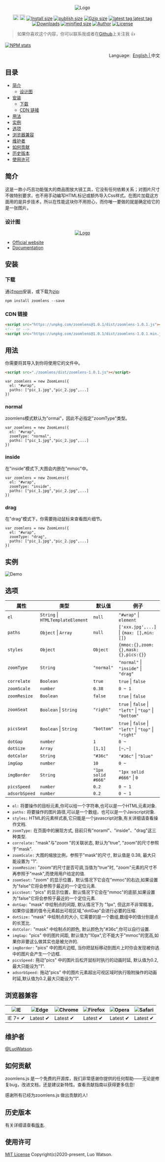 <p align="center">
 <img src="https://unpkg.com/zoomlens@1.0.1/source/imgs/logo.png" alt="Logo"></a>
</p>
<p align="center">
  <a href="https://badge.fury.io/js/zoomlens"><img src="https://badgen.net/npm/v/zoomlens" alt="npm version" height="18"></a>
  <a href="https://badge.fury.io/js/zoomlens"><img src="https://badgen.net/github/release/luowatson/zoomlens.js" alt="github version" height="18"></a>
  <a href="https://www.npmjs.com/package/zoomlens"><img src="https://badgen.net/packagephobia/install/zoomlens" alt="Install size"></a>
  <a href="https://www.npmjs.com/package/zoomlens"><img src="https://badgen.net/packagephobia/publish/zoomlens" alt="publish size"></a>
  <a href="https://www.npmjs.com/package/zoomlens"><img src="https://img.shields.io/badge/gzip size: Css-none-critical" alt="Gzip size"></a>
  <a href="https://www.npmjs.com/package/zoomlens"><img src="https://badgen.net/github/tag/luowatson/zoomlens.js" alt="latest tag
latest tag"></a>
  <a href="https://www.npmjs.com/package/zoomlens"><img src="https://badgen.net/npm/dm/zoomlens" alt="Downloads"></a>
  <a href="https://www.npmjs.com/package/zoomlens"><img src="https://badgen.net/bundlephobia/min/zoomlens" alt="minified size"></a>
  <a href="https://www.npmjs.com/package/zoomlens"><img src="https://img.shields.io/badge/author-Luo Watson-yellowgreen" alt="Author"></a>
  <a href="https://www.npmjs.com/package/zoomlens"><img src="https://badgen.net/github/license/luowatson/zoomlens.js" alt="License"></a>
</p>

> 如果你喜欢这个内容，你可以联系我或者在[Github](https://github.com/LuoWatson)上关注我 :+1:

[![NPM stats](https://nodei.co/npm/zoomlens.svg?downloadRank=true&downloads=true)](https://www.npmjs.org/package/zoomlens) 

<p align="right">
	Language:  &nbsp;<a href="https://github.com/LuoWatson/zoomlens.js/blob/master/README.md">English | </a>中文
</p>

## 目录

- [简介](#简介)
	- [设计图](#设计图)
- [安装](#安装)
	- [下载](#下载)
	- [CDN 链接](#cdn-链接)
- [用法](#用法)
- [实例](#实例)
- [选项](#选项)
- [浏览器兼容](#浏览器兼容)
- [维护者](#维护者)
- [如何贡献](#如何贡献)
- [历史版本](#历史版本)
- [使用许可](#使用许可)

## 简介
这是一款小巧且功能强大的商品图放大镜工具，它没有任何依赖关系；对图片尺寸不做特别要求，也不用手动编写HTML标记或额外导入Css样式。在图片加载这方面用的是异步技术，所以在性能这块你不用担心，而你唯一要做的就是确定给它的是一张图片。


### 设计图
<p align="center">
  <a href="https://www.npmjs.com/package/zoomlens"><img src="https://unpkg.com/zoomlens@1.0.1/source/imgs/design_layout.png" alt="Logo"></a>
</p>

* [Official website](https://luowatson.github.io/zoomlens.js/)
* [Documentation](https://luowatson.github.io/zoomlens.js/)

## 安装
### 下载
通过[npm](https://www.npmjs.com/)安装，或下载为[zip](https://github.com/LuoWatson/zoomlens.js/archive/master.zip):

```
npm install zoomlens --save
```
### CDN 链接
``` html
<script src="https://unpkg.com/zoomlens@1.0.1/dist/zoomlens-1.0.1.js"></script>
<!-- or -->
<script src="https://unpkg.com/zoomlens@1.0.1/dist/zoomlens-1.0.1.min.js"></script>
```
## 用法
你需要将其导入到你将使用它的文件中。
```html
<script src="./zoomlens/dist/zoomlens-1.0.1.js"></script>
```

```Js
var zoomlens = new ZoomLens({
  el: "#wrap",
  paths: ["pic_1.jpg","pic_2.jpg",...]
})

```

### normal
zoomlens模式默认为"ormal"，因此不必指定"zoomType"类型。
```Js
var zoomlens = new ZoomLens({
  el: "#wrap",
  zoomType: "normal",
  paths: ["pic_1.jpg","pic_2.jpg",...]
})
```
### inside
在"inside"模式下,大图会内嵌在"mmoc"中。
```Js
var zoomlens = new ZoomLens({
  el: "#wrap",
  zoomType: "inside",
  paths: ["pic_1.jpg","pic_2.jpg",...]
})
```

### drag
在"drag"模式下，你需要拖动鼠标来查看图片细节。
```Js
var zoomlens = new ZoomLens({
  el: "#wrap",
  zoomType: "drag",
  paths: ["pic_1.jpg","pic_2.jpg",...]
})
```

## 实例
<p align="left">
 <img src="https://unpkg.com/zoomlens@1.0.1/source/imgs/demo.gif" alt="Demo">
</p>

## 选项

| 属性       | 类型                               | 默认值            | 例子                                                             |
| -------------- | ---------------------------------- | ------------------ | ------------------------------------------------------------------- |
| `el`           | `String`  \| `HTMLTemplateElement` | `null`             | `"#wrap"` \| `element`                                              |
| `paths`        | `Object`  \| `Array`               | `null`             | `['xxx.jpg',...]` \| `{max: [],min: []}`                            |
| `styles`       | `Object`                           | `Object`           | `{mmoc:{},zoom:{},mask:{},pics:{}}`                                 |
| `zoomType`     | `String`                           | `"normal"`         | `"normal"` \| `"inside"` \| `"drag"`                                |
| `correlate`    | `Boolean`                          | `true`             | `true` \| `false`                                                   |
| `zoomScale`    | `number`                           | `0.38`             | `0 ~ 1`                                                             |
| `zoomResize`   | `Boolean`                          | `false`            | `true` \| `false`                                                   |
| `zoomSeat`     | `Boolean` \| `String`              | `"right"`          | `true` \| `false` \| `"left"` \| `"top"` \| `"bottom"`              |
| `picsSeat`     | `Boolean` \| `String`              | `"bottom"`         | `true` \| `false` \| `"left"` \| `"top"` \| `"right"`               |
| `dotGap`       | `number`                           | `1`                | `0 ~ `                                                              |
| `dotSize`      | `Array`                            | `[1,1]`            | `[~,~]`                                                             |
| `dotColor`     | `String`                           | `"#36c"`           | `"#36c"` \| `"blue"`                                                |
| `imgGap`       | `number`                           | `10`               | `0 ~`                                                               |
| `imgBorder`    | `String`                           | `"1px solid #666"` | `"1px solid #666"` \| `0`                                           |
| `picsSpeed`    | `number`                           | `0.2`              | `0 ~ 1`                                                             |
| `adsorbSpeed`  | `number`                           | `0.2`              | `0 ~ 1`                                                             |


* `el:` 将要操作的目标元素,你可以给一个字符串,也可以是一个HTML元素对象.
* `paths:` 将要操作的图片路径,可以是一个数组，也可以是一个Javscript对象.
* `styles:` HTML的元素样式表,它只能是一个javascript对象,有关详细请查看操作文档.
* `zoomType:` 在页面中的展现方式, 目前只有"noraml"、"inside"、"drag"这三种类型.
* `correlate:` "mask"与"zoom "的关联状态, 默认为"true", "zoom"的尺寸参照于"mask".
* `zoomScale:` 大图的缩放比例，参照于"mask"的尺寸, 默认值是 0.38, 最大只能设置为 "1".
* `zoomResize:` "zoom"的尺寸是否可调,当值为"true"时, "zoom"元素的尺寸不再参照于"mask",而使用用户给定的值.
* `zoomSeat:` "zoom" 的显示位置，默认情况下它会在"mmoc"的右边,如果设置为"false"它将会参照于最近的一个定位元素.
* `picsSeat:` "pics" 的显示位置，默认情况下它会在"mmoc"的底部,如果设置为"false"它将会参照于最近的一个定位元素.
* `dotGap:` "mask" 中绘制点的间距, 默认情况下为 "1px", 但这并不非常精准，如果你设置的值令元素超出可视区域,"dotGap"会进行必要的压缩.
* `dotSize:` "mask" 中绘制点的大小, 它需要的是一个数组,数组中的值分别是点的长宽比.
* `dotColor:` "mask" 中绘制点的颜色, 默认颜色为"#36c",你可以自行设置.
* `imgGap:` "pics" 中的图片间距, 默认值为"10px",它不能大于"mmoc"的宽高,如果你非要这么做其实也是被允许的.
* `imgBorder:` "pics" 中的图片边框, 当你把鼠标移动到图片上时你会发现被你选中的图片会产生一个边框.
* `picsSpeed:` 拖动"pics" 中的图片后松开鼠标时执行的动画时延, 默认值为0.2,最大只能设为"1".
* `adsorbSpeed:` 拖动"pics" 中的图片元素超出可视区域时执行吸附操作的动画时延,默认值为0.2,最大只能设为"1".


## 浏览器兼容

![IE](https://unpkg.com/zoomlens@1.0.1/source/imgs/icon/IE.png) | ![Edge](https://unpkg.com/zoomlens@1.0.1/source/imgs/icon/Edge.png) | ![Chrome](https://unpkg.com/zoomlens@1.0.1/source/imgs/icon/Chrome.png) | ![Firefox](https://unpkg.com/zoomlens@1.0.1/source/imgs/icon/Firefox.png) | ![Opera](https://unpkg.com/zoomlens@1.0.1/source/imgs/icon/Opera.png) | ![Safari](https://unpkg.com/zoomlens@1.0.1/source/imgs/icon/Safari.png)
--- | --- | --- | --- | --- | --- |
IE 7+ ✔ |  Latest ✔ | Latest ✔ | Latest ✔ | Latest ✔ | Latest ✔ |

## 维护者
[@LuoWatson](https://github.com/LuoWatson).

## 如何贡献
zoomlens.js 是一个免费的开源库，我们非常感谢你提供的任何帮助——无论是修复bug，改进文档，还是建议新特性。查看贡献指南以获得更多信息!

感谢所有已经为zoomlens.js 做出贡献的人!

## 历史版本

有关详细请查看[版本](https://github.com/LuoWatson/zoomlens.js/releases).

## 使用许可

[MIT License](https://github.com/LuoWatson/zoomlens.js/blob/master/LICENSE) Copyright(c)2020-present, Luo Watson.
